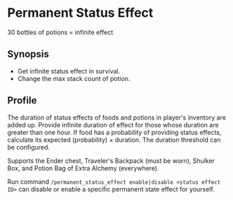 # Permanent Status Effect
30 bottles of potions = infinite effect
## Synopsis
- Get infinite status effect in survival.
- Change the max stack count of potion.
## Profile
The duration of status effects of foods and potions in player's inventory are added up. Provide infinite duration of effect for those whose duration are greater than one hour. If food has a probability of providing status effects, calculate its expected (probability) × duration. The duration threshold can be configured.

Supports the Ender chest, Traveler's Backpack (must be worn), Shulker Box, and Potion Bag of Extra Alchemy (everywhere).

Run command `/permanent_status_effect enable|disable <status effect ID>` can disable or enable a specific permanent state effect for yourself.